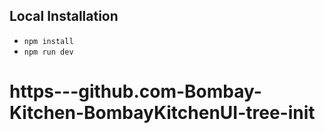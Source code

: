## Local Installation
- `` npm install ``
- `` npm run dev ``

# https---github.com-Bombay-Kitchen-BombayKitchenUI-tree-init
